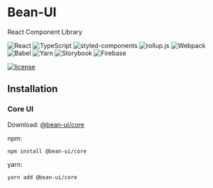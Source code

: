# Bean-UI

React Component Library

![React](https://img.shields.io/badge/React-61DAFB?style=flat&logo=React&logoColor=white)
![TypeScript](https://img.shields.io/badge/TypeScript-3178C6?style=flat&logo=TypeScript&logoColor=white)
![styled-components](https://img.shields.io/badge/StyledComponents-DB7093?style=flat&logo=styled-components&logoColor=white)
![rollup.js](https://img.shields.io/badge/rollup.js-EC4A3F?style=flat&logo=rollup.js&logoColor=white)
![Webpack](https://img.shields.io/badge/Webpack-8DD6F9?style=flat&logo=Webpack&logoColor=black)
![Babel](https://img.shields.io/badge/Babel-F9DC3E?style=flat&logo=Babel&logoColor=black)
![Yarn](https://img.shields.io/badge/Yarn-2C8EBB?style=flat&logo=Yarn&logoColor=white)
![Storybook](https://img.shields.io/badge/Storybook-FF4785?style=flat&logo=Storybook&logoColor=white)
![Firebase](https://img.shields.io/badge/Firebase-FFCA28?style=flat&logo=Firebase&logoColor=black)

<a href="https://github.com/gigibean/bean-ui/blob/main/LICENSE.md"><img src="https://camo.githubusercontent.com/83d3746e5881c1867665223424263d8e604df233d0a11aae0813e0414d433943/68747470733a2f2f696d672e736869656c64732e696f2f62616467652f6c6963656e73652d4d49542d626c75652e737667" alt="license" data-canonical-src="https://img.shields.io/badge/license-MIT-blue.svg" style="max-width: 100%;"></a>

## Installation
### Core UI
Download: [@bean-ui/core](https://www.npmjs.com/package/@bean-ui/core)

npm:
```
npm install @bean-ui/core
```

yarn:
```
yarn add @bean-ui/core
```
